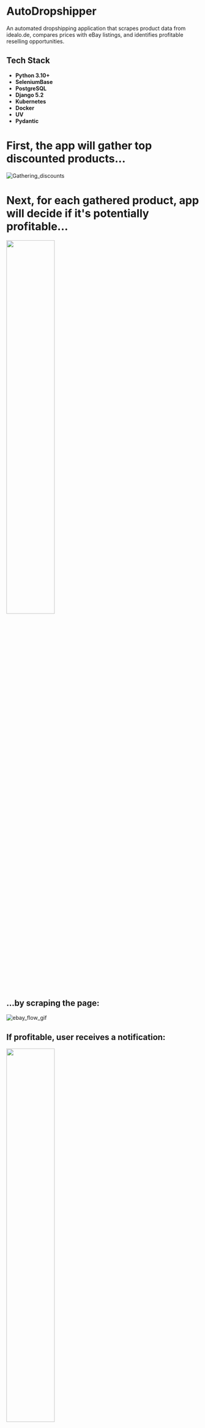 # AutoDropshipper

An automated dropshipping application that scrapes product data from idealo.de, compares prices with eBay listings, and identifies profitable reselling opportunities.

## Tech Stack

- **Python 3.10+**
- **SeleniumBase** 
- **PostgreSQL**
- **Django 5.2**
- **Kubernetes**
- **Docker**
- **UV**
- **Pydantic**

# First, the app will gather top discounted products...

![Gathering_discounts](docs/assets/idealo_flow.gif)

# Next, for each gathered product, app will decide if it's potentially profitable...

<img src="docs/assets/ebay_flow_mmd.png" width="50%">

## ...by scraping the page:
![ebay_flow_gif](docs/assets/ebay_flow.gif)

## If profitable, user receives a notification:

<img src="docs/assets/profitable-notification.png" width="50%">

# Profitable deals are collected on the webapp dashboard:

![profitable-deals-dashboard](docs/assets/web-app-dealboard.png)

## Quick Start with Docker (Recommended)

1. **Prerequisites**: Install Docker and Docker Compose

2. **Clone and Setup**:
```bash
git clone <repository-url>
cd AutoDropshipper
```

3. **Environment Configuration**:
   - Copy `.env.example` to `.env`
   - Fill in your database credentials, Telegram tokens, etc.

4. **Start Services**:
```bash
# Start database and web services
docker-compose up db webapp

# Run database migrations
docker-compose run webapp uv run python webapp/manage.py migrate
```

5. **Access the Dashboard**: 
   - Open http://localhost:8000 in your browser

## Usage

### Docker Commands (Recommended)

**Run Idealo Scraper**:
```bash
docker-compose run scrapers uv run python -m src.scrapers.main --platform idealo --query "gaming laptop"
```

**Run eBay Scraper**:
```bash  
docker-compose run scrapers uv run python -m src.scrapers.main --platform ebay --query "gaming laptop"
```

**Run Full Analysis** (Idealo + eBay + Profitability):
```bash
docker-compose run scrapers uv run python -m src.scrapers.main --platform both --query "gaming laptop" --min-profit 25
```

**Save Results to Database**:
```bash
docker-compose run scrapers uv run python -m src.scrapers.main --platform idealo --query "laptop" --save
```

**View Scraper Help**:
```bash
docker-compose run scrapers
```

### Local Development (Alternative)

If you prefer running without Docker:

1. **Install UV package manager**:
```bash
# On Windows
powershell -c "irm https://astral.sh/uv/install.ps1 | iex"

# On Unix/macOS
curl -LsSf https://astral.sh/uv/install.sh | sh
```

2. **Setup Services**:
```bash
# Install scrapers dependencies
cd src && uv sync

# Install webapp dependencies  
cd ../webapp && uv sync

# Start PostgreSQL locally (or use Docker for just DB)
docker-compose up db

# Run migrations
uv run python webapp/manage.py migrate
```

3. **Run Services**:
```bash
# Start Django webapp
cd webapp && uv run python manage.py runserver

# Run scrapers
cd src && uv run python -m src.scrapers.main --platform idealo --query "laptop"
```

## Project Structure

```
AutoDropshipper/
├── src/                          # Scraping services (modular architecture)
│   ├── Dockerfile               # Chrome + SeleniumBase container
│   ├── pyproject.toml          # Scraper dependencies
│   ├── scrapers/
│   │   ├── main.py             # Unified CLI entry point
│   │   ├── idealo/             # Idealo scraping modules
│   │   └── ebay/               # eBay scraping modules
│   ├── core/
│   │   ├── models/             # Pydantic data models
│   │   ├── utils/              # Business logic
│   │   └── exceptions/         # Custom exceptions
│   ├── database/
│   │   └── repositories/       # Database access layer
│   ├── integrations/
│   │   └── telegram/           # Telegram notifications
│   └── shared/
│       ├── config/             # Configuration management
│       └── logging/            # Structured logging
├── webapp/                       # Django web application
│   ├── Dockerfile              # Lightweight Django container
│   ├── pyproject.toml          # Django dependencies
│   ├── deal_board/             # Main app for product management
│   └── manage.py
├── docker-compose.yml           # Container orchestration
└── docs/                        # Documentation
```

## Development

### Testing

**Run Scraper Tests**:
```bash
# In Docker
docker-compose run scrapers uv run pytest src/

# Locally
cd src && uv run pytest
```

**Run Webapp Tests**:
```bash
# In Docker  
docker-compose run webapp uv run pytest webapp/

# Locally
cd webapp && uv run pytest
```

### Code Quality

**Format Code**:
```bash
# Scrapers
cd src && uv run ruff format .

# Webapp
cd webapp && uv run ruff format .
```

**Linting**:
```bash
# Scrapers
cd src && uv run ruff check .

# Webapp  
cd webapp && uv run ruff check .
```

**Type Checking**:
```bash
# Scrapers
cd src && uv run mypy .

# Webapp
cd webapp && uv run mypy .
```

## Architecture

### Service Architecture

- **Database Service**: PostgreSQL 17.5 (official image)
- **Webapp Service**: Django 5.2 + PostgreSQL client (lightweight)  
- **Scraper Service**: SeleniumBase + Chrome + full automation stack (heavy)

### Data Flow

1. **Scraper** collects products from Idealo.de
2. **Scraper** finds comparable listings on eBay.de  
3. **Profitability Calculator** determines profit margins
4. **Database Repositories** store results
5. **Django Dashboard** displays profitable opportunities
6. **Telegram Bot** sends notifications

## License

[To be determined]